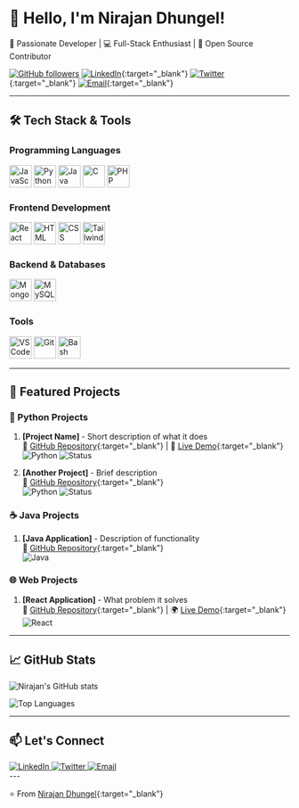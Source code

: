 # 👋 Hello, I'm Nirajan Dhungel!

<div >

🎯 Passionate Developer | 💻 Full-Stack Enthusiast | 🚀 Open Source Contributor

[![GitHub followers](https://img.shields.io/github/followers/nirajandhungel?label=Follow%20me&style=social)](https://github.com/nirajandhungel)
[![LinkedIn](https://img.shields.io/badge/LinkedIn-Connect-blue?logo=linkedin)](https://www.linkedin.com/in/nirajan-dhungel/){:target="_blank"}
[![Twitter](https://img.shields.io/badge/Twitter-Follow-1DA1F2?logo=twitter)](https://x.com/SubashDhungel18){:target="_blank"}
[![Email](https://img.shields.io/badge/Email-Contact-red?logo=gmail)](mailto:subashdhungel555@gmail.com){:target="_blank"}

</div>

---

## 🛠️ Tech Stack & Tools

<div>

### Programming Languages
<p>
  <img src="https://cdn.jsdelivr.net/gh/devicons/devicon/icons/javascript/javascript-original.svg" title="JavaScript" alt="JavaScript" width="40" height="40"/>
  <img src="https://cdn.jsdelivr.net/gh/devicons/devicon/icons/python/python-original.svg" title="Python" alt="Python" width="40" height="40"/>
  <img src="https://cdn.jsdelivr.net/gh/devicons/devicon/icons/java/java-original.svg" title="Java" alt="Java" width="40" height="40"/>
  <img src="https://cdn.jsdelivr.net/gh/devicons/devicon/icons/c/c-original.svg" title="C" alt="C" width="40" height="40"/>
  <img src="https://cdn.jsdelivr.net/gh/devicons/devicon/icons/php/php-original.svg" title="PHP" alt="PHP" width="40" height="40"/>
</p>

### Frontend Development
<p>
  <img src="https://cdn.jsdelivr.net/gh/devicons/devicon/icons/react/react-original.svg" title="React" alt="React" width="40" height="40"/>
  <img src="https://cdn.jsdelivr.net/gh/devicons/devicon/icons/html5/html5-original.svg" title="HTML5" alt="HTML" width="40" height="40"/>
  <img src="https://cdn.jsdelivr.net/gh/devicons/devicon/icons/css3/css3-original.svg" title="CSS3" alt="CSS" width="40" height="40"/>
  <img src="https://cdn.jsdelivr.net/gh/devicons/devicon/icons/tailwindcss/tailwindcss-original.svg" title="Tailwind CSS" alt="Tailwind CSS" width="40" height="40"/>
</p>

### Backend & Databases
<p>
  <img src="https://cdn.jsdelivr.net/gh/devicons/devicon/icons/mongodb/mongodb-original.svg" title="MongoDB" alt="MongoDB" width="40" height="40"/>
  <img src="https://cdn.jsdelivr.net/gh/devicons/devicon/icons/mysql/mysql-original.svg" title="MySQL" alt="MySQL" width="40" height="40"/>
</p>

### Tools
<p>
  <img src="https://cdn.jsdelivr.net/gh/devicons/devicon/icons/vscode/vscode-original.svg" title="VSCode" alt="VSCode" width="40" height="40"/>
  <img src="https://cdn.jsdelivr.net/gh/devicons/devicon/icons/git/git-original.svg" title="Git" alt="Git" width="40" height="40"/>
  <img src="https://cdn.jsdelivr.net/gh/devicons/devicon/icons/bash/bash-original.svg" title="Bash" alt="Bash" width="40" height="40"/>
</p>

</div>

---

## 🌟 Featured Projects

<div >

### 🐍 Python Projects
1. **[Project Name]** - Short description of what it does  
   🔗 [GitHub Repository](https://github.com/nirajandhungel/projectname){:target="_blank"} | 🚀 [Live Demo](https://demo.link){:target="_blank"}  
   ![Python](https://img.shields.io/badge/Python-3.x-blue) ![Status](https://img.shields.io/badge/Status-Active-brightgreen)

2. **[Another Project]** - Brief description  
   🔗 [GitHub Repository](https://github.com/nirajandhungel/anotherproject){:target="_blank"}  
   ![Python](https://img.shields.io/badge/Python-3.x-blue) ![Status](https://img.shields.io/badge/Status-Maintained-yellow)

### ☕ Java Projects
1. **[Java Application]** - Description of functionality  
   🔗 [GitHub Repository](https://github.com/nirajandhungel/javaproject){:target="_blank"}  
   ![Java](https://img.shields.io/badge/Java-11-orange)

### 🌐 Web Projects
1. **[React Application]** - What problem it solves  
   🔗 [GitHub Repository](https://github.com/nirajandhungel/reactapp){:target="_blank"} | 🌍 [Live Demo](https://reactdemo.link){:target="_blank"}  
   ![React](https://img.shields.io/badge/React-18.x-61DAFB)

</div>

---

## 📈 GitHub Stats

<div >

![Nirajan's GitHub stats](https://github-readme-stats.vercel.app/api?username=nirajandhungel&show_icons=true&theme=radical)

![Top Languages](https://github-readme-stats.vercel.app/api/top-langs/?username=nirajandhungel&layout=compact&theme=dark)

</div>

---

## 📫 Let's Connect

<div >

<a href="https://www.linkedin.com/in/nirajan-dhungel/" target="_blank" rel="noopener noreferrer">
  <img src="https://img.shields.io/badge/-LinkedIn-0077B5?style=for-the-badge&logo=linkedin&logoColor=white" alt="LinkedIn">
</a>
<a href="https://x.com/SubashDhungel18" target="_blank" rel="noopener noreferrer">
  <img src="https://img.shields.io/badge/-Twitter-1DA1F2?style=for-the-badge&logo=twitter&logoColor=white" alt="Twitter">
</a>
<a href="mailto:subashdhungel555@gmail.com">
  <img src="https://img.shields.io/badge/-Email-D14836?style=for-the-badge&logo=gmail&logoColor=white" alt="Email">
</a>

</div>
---

<div >

⭐ From [Nirajan Dhungel](https://github.com/nirajandhungel){:target="_blank"}

</div>
